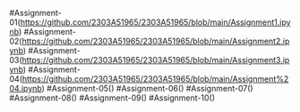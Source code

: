 #Assignment-01(https://github.com/2303A51965/2303A51965/blob/main/Assignment1.ipynb)
#Assignment-02(https://github.com/2303A51965/2303A51965/blob/main/Assignment2.ipynb)
#Assignment-03(https://github.com/2303A51965/2303A51965/blob/main/Assignment3.ipynb)
#Assignment-04(https://github.com/2303A51965/2303A51965/blob/main/Assignment%204.ipynb)
#Assignment-05()
#Assignment-06()
#Assignment-07()
#Assignment-08()
#Assignment-09()
#Assignment-10()
